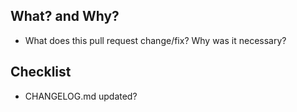 ## What? and Why?
  - What does this pull request change/fix? Why was it necessary?

## Checklist
  - CHANGELOG.md updated?

